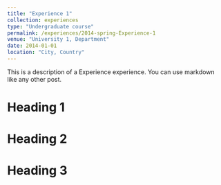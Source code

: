 ```yaml
---
title: "Experience 1"
collection: experiences
type: "Undergraduate course"
permalink: /experiences/2014-spring-Experience-1
venue: "University 1, Department"
date: 2014-01-01
location: "City, Country"
---
```


This is a description of a Experience experience. You can use markdown like any other post.

Heading 1
======

Heading 2
======

Heading 3
======